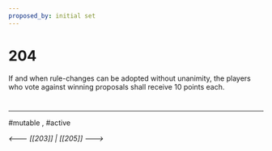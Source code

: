 ```yaml
---
proposed_by: initial set
---
```

# 204

If and when rule-changes can be adopted without unanimity, the players who vote against winning proposals shall receive 10 points each.

#
---
#mutable , #active

*<--- [[203]] | [[205]] --->*